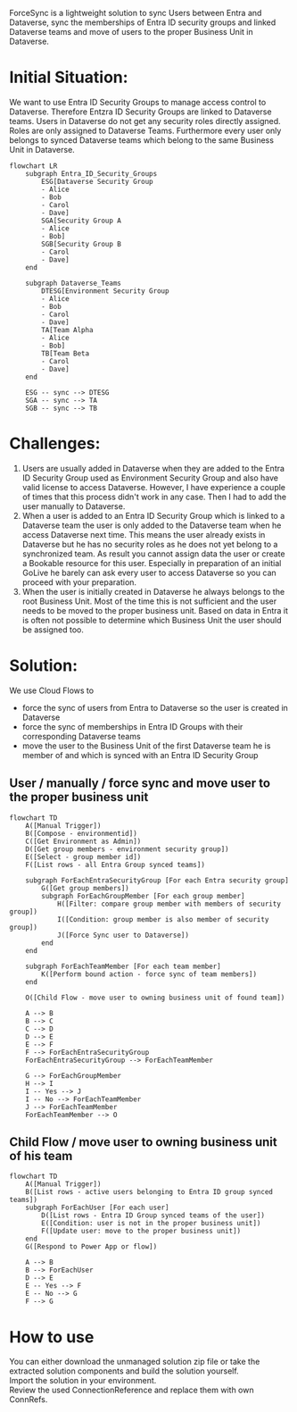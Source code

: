 ForceSync is a lightweight solution to sync Users between Entra and Dataverse, sync the memberships of Entra ID security groups and linked Dataverse teams and move of users to the proper Business Unit in Dataverse.

# Initial Situation:  
We want to use Entra ID Security Groups to manage access control to Dataverse. Therefore Entzra ID Security Groups are linked to Dataverse teams. Users in Dataverse do not get any security roles directly assigned. Roles are only assigned to Dataverse Teams. Furthermore every user only belongs to synced Dataverse teams which belong to the same Business Unit in Dataverse. 

```mermaid
flowchart LR
    subgraph Entra_ID_Security_Groups
        ESG[Dataverse Security Group
        - Alice
        - Bob
        - Carol
        - Dave]
        SGA[Security Group A
        - Alice
        - Bob]
        SGB[Security Group B
        - Carol
        - Dave]
    end

    subgraph Dataverse_Teams
        DTESG[Environment Security Group
        - Alice
        - Bob
        - Carol
        - Dave]
        TA[Team Alpha
        - Alice
        - Bob]
        TB[Team Beta
        - Carol
        - Dave]
    end

    ESG -- sync --> DTESG
    SGA -- sync --> TA
    SGB -- sync --> TB
```

# Challenges:
1. Users are usually added in Dataverse when they are added to the Entra ID Security Group used as Environment Security Group and also have valid license to access Dataverse. However, I have experience a couple of times that this process didn't work in any case. Then I had to add the user manually to Dataverse.
2. When a user is added to an Entra ID Security Group which is linked to a Dataverse team the user is only added to the Dataverse team when he access Dataverse next time. This means the user already exists in Dataverse but he has no security roles as he does not yet belong to a synchronized team. As result you cannot assign data the user or create a Bookable resource for this user. Especially in preparation of an initial GoLive he barely can ask every user to access Dataverse so you can proceed with your preparation.
3. When the user is initially created in Dataverse he always belongs to the root Business Unit. Most of the time this is not sufficient and the user needs to be moved to the proper business unit. Based on data in Entra it is often not possible to determine which Business Unit the user should be assigned too.

# Solution:
We use Cloud Flows to 
- force the sync of users from Entra to Dataverse so the user is created in Dataverse
- force the sync of memberships in Entra ID Groups with their corresponding Dataverse teams
- move the user to the Business Unit of the first Dataverse team he is member of and which is synced with an Entra ID Security Group

## User / manually / force sync and move user to the proper business unit

```mermaid
flowchart TD
    A([Manual Trigger])
    B([Compose - environmentid])
    C([Get Environment as Admin])
    D([Get group members - environment security group])
    E([Select - group member id])
    F([List rows - all Entra Group synced teams])

    subgraph ForEachEntraSecurityGroup [For each Entra security group]
        G([Get group members])
        subgraph ForEachGroupMember [For each group member]
            H([Filter: compare group member with members of security group])
            I([Condition: group member is also member of security group])
            J([Force Sync user to Dataverse])
        end
    end

    subgraph ForEachTeamMember [For each team member]
        K([Perform bound action - force sync of team members])
    end
    
    O([Child Flow - move user to owning business unit of found team])

    A --> B
    B --> C
    C --> D
    D --> E
    E --> F
    F --> ForEachEntraSecurityGroup
    ForEachEntraSecurityGroup --> ForEachTeamMember

    G --> ForEachGroupMember
    H --> I
    I -- Yes --> J
    I -- No --> ForEachTeamMember
    J --> ForEachTeamMember
    ForEachTeamMember --> O
```

## Child Flow / move user to owning business unit of his team

```mermaid
flowchart TD
    A([Manual Trigger])
    B([List rows - active users belonging to Entra ID group synced teams])
    subgraph ForEachUser [For each user]
        D([List rows - Entra ID Group synced teams of the user])
        E([Condition: user is not in the proper business unit])
        F([Update user: move to the proper business unit])
    end
    G([Respond to Power App or flow])

    A --> B
    B --> ForEachUser
    D --> E
    E -- Yes --> F
    E -- No --> G
    F --> G
```

# How to use
You can either download the unmanaged solution zip file or take the extracted solution components and build the solution yourself.  
Import the solution in your environment.  
Review the used ConnectionReference and replace them with own ConnRefs.   